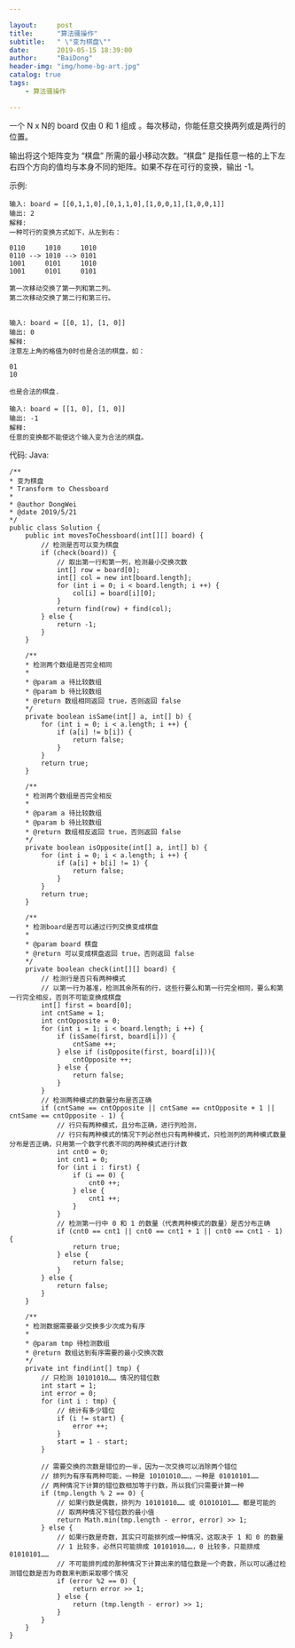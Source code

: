 ```yaml
---

layout:     post
title:      "算法骚操作"
subtitle:   " \"变为棋盘\""
date:       2019-05-15 18:39:00
author:     "BaiDong"
header-img: "img/home-bg-art.jpg"
catalog: true
tags:
    - 算法骚操作

---
```


一个 N x N的 board 仅由 0 和 1 组成 。每次移动，你能任意交换两列或是两行的位置。

输出将这个矩阵变为 “棋盘” 所需的最小移动次数。“棋盘” 是指任意一格的上下左右四个方向的值均与本身不同的矩阵。如果不存在可行的变换，输出 -1。

示例:

    输入: board = [[0,1,1,0],[0,1,1,0],[1,0,0,1],[1,0,0,1]]
    输出: 2
    解释:
    一种可行的变换方式如下，从左到右：

    0110     1010     1010
    0110 --> 1010 --> 0101
    1001     0101     1010
    1001     0101     0101

    第一次移动交换了第一列和第二列。
    第二次移动交换了第二行和第三行。


    输入: board = [[0, 1], [1, 0]]
    输出: 0
    解释:
    注意左上角的格值为0时也是合法的棋盘，如：

    01
    10

    也是合法的棋盘.

    输入: board = [[1, 0], [1, 0]]
    输出: -1
    解释:
    任意的变换都不能使这个输入变为合法的棋盘。


代码:
Java:

    /**
    * 变为棋盘
    * Transform to Chessboard
    * 
    * @author DongWei
    * @date 2019/5/21
    */
    public class Solution {
        public int movesToChessboard(int[][] board) {
            // 检测是否可以变为棋盘
            if (check(board)) {
                // 取出第一行和第一列，检测最小交换次数
                int[] row = board[0];
                int[] col = new int[board.length];
                for (int i = 0; i < board.length; i ++) {
                    col[i] = board[i][0];
                }
                return find(row) + find(col);
            } else {
                return -1;
            }
        }
    
        /**
        * 检测两个数组是否完全相同
        *
        * @param a 待比较数组
        * @param b 待比较数组
        * @return 数组相同返回 true，否则返回 false
        */
        private boolean isSame(int[] a, int[] b) {
            for (int i = 0; i < a.length; i ++) {
                if (a[i] != b[i]) {
                    return false;
                }
            }
            return true;
        }
    
        /**
        * 检测两个数组是否完全相反
        *
        * @param a 待比较数组
        * @param b 待比较数组
        * @return 数组相反返回 true，否则返回 false
        */
        private boolean isOpposite(int[] a, int[] b) {
            for (int i = 0; i < a.length; i ++) {
                if (a[i] + b[i] != 1) {
                    return false;
                }
            }
            return true;
        }
    
        /**
        * 检测board是否可以通过行列交换变成棋盘
        *
        * @param board 棋盘
        * @return 可以变成棋盘返回 true，否则返回 false
        */
        private boolean check(int[][] board) {
            // 检测行是否只有两种模式
            // 以第一行为基准，检测其余所有的行，这些行要么和第一行完全相同，要么和第一行完全相反，否则不可能变换成棋盘
            int[] first = board[0];
            int cntSame = 1;
            int cntOpposite = 0;
            for (int i = 1; i < board.length; i ++) {
                if (isSame(first, board[i])) {
                    cntSame ++;
                } else if (isOpposite(first, board[i])){
                    cntOpposite ++;
                } else {
                    return false;
                }
            }
            // 检测两种模式的数量分布是否正确
            if (cntSame == cntOpposite || cntSame == cntOpposite + 1 || cntSame == cntOpposite - 1) {
                // 行只有两种模式，且分布正确，进行列检测，
                // 行只有两种模式的情况下列必然也只有两种模式，只检测列的两种模式数量分布是否正确，只用第一个数字代表不同的两种模式进行计数
                int cnt0 = 0;
                int cnt1 = 0;
                for (int i : first) {
                    if (i == 0) {
                        cnt0 ++;
                    } else {
                        cnt1 ++;
                    }
                }
                // 检测第一行中 0 和 1 的数量（代表两种模式的数量）是否分布正确
                if (cnt0 == cnt1 || cnt0 == cnt1 + 1 || cnt0 == cnt1 - 1) {
                    return true;
                } else {
                    return false;
                }
            } else {
                return false;
            }
        }
    
        /**
        * 检测数据需要最少交换多少次成为有序
        *
        * @param tmp 待检测数组
        * @return 数组达到有序需要的最小交换次数
        */
        private int find(int[] tmp) {
            // 只检测 10101010…… 情况的错位数
            int start = 1;
            int error = 0;
            for (int i : tmp) {
                // 统计有多少错位
                if (i != start) {
                    error ++;
                }
                start = 1 - start;
            }
    
            // 需要交换的次数是错位的一半，因为一次交换可以消除两个错位
            // 排列为有序有两种可能，一种是 10101010……，一种是 01010101……
            // 两种情况下计算的错位数相加等于行数，所以我们只需要计算一种
            if (tmp.length % 2 == 0) {
                // 如果行数是偶数，排列为 10101010…… 或 01010101…… 都是可能的
                // 取两种情况下错位数的最小值
                return Math.min(tmp.length - error, error) >> 1;
            } else {
                // 如果行数是奇数，其实只可能排列成一种情况，这取决于 1 和 0 的数量
                // 1 比较多，必然只可能排成 10101010……，0 比较多，只能排成 01010101……
                // 不可能排列成的那种情况下计算出来的错位数是一个奇数，所以可以通过检测错位数是否为奇数来判断采取哪个情况
                if (error %2 == 0) {
                    return error >> 1;
                } else {
                    return (tmp.length - error) >> 1;
                }
            }
        }
    }



